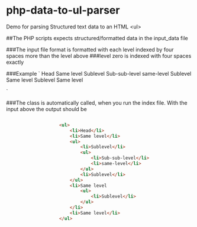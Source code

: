 # php-data-to-ul-parser
Demo for parsing Structured text data to an HTML &lt;ul> 


##The PHP scripts expects structured/formatted data in the input_data file

###The input file format is formatted with each level indexed by four spaces more than the level above
###level zero is indexed with four spaces exactly


###Example
`
    Head
    Same level
        Sublevel
            Sub-sub-level
            same-level
        Sublevel
    Same level
        Sublevel
    Same level

`

###The class is automatically called, when you run the index file. With the input above the output should be

```html

                    <ul>
                        <li>Head</li>
                        <li>Same level</li>
                        <ul>
                            <li>Sublevel</li>
                            <ul>
                                <li>Sub-sub-level</li>
                                <li>same-level</li>
                            </ul>
                            <li>Sublevel</li>
                        </ul>
                        <li>Same level
                            <ul>
                                <li>Sublevel</li>
                            </ul>
                        </li>
                        <li>Same level</li>
                    </ul>
  
```
